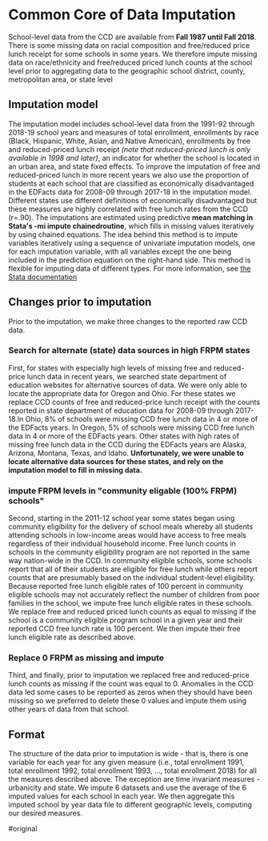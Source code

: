# Common Core of Data Imputation 
School-level data from the CCD are available from **Fall 1987 until Fall 2018**. There is some missing data on racial composition and free/reduced price lunch receipt for some schools in some years. We therefore impute missing data on race/ethnicity and free/reduced priced lunch counts at the school level prior to aggregating data to the geographic school district, county, metropolitan area, or state level


##  Imputation model

The imputation model includes school-level data from the 1991-92 through 2018-19 school years and measures of total enrollment, enrollments by race (Black, Hispanic, White, Asian, and Native American), enrollments by free and reduced-priced lunch receipt *(note that reduced-priced lunch is only available in 1998 and later)*, an indicator for whether the school is located in an urban area, and state fixed effects. To improve the imputation of free and reduced-priced lunch in more recent years we also use the proportion of students at each school that are classified as economically disadvantaged in the EDFacts data for 2008-09 through 2017-18 in the imputation model. Different states use different definitions of economically disadvantaged but these measures are highly correlated with free lunch rates from the CCD (r=.90). The imputations are estimated using predictive **mean matching in Stata's -mi impute chainedroutine**, which fills in missing values iteratively by using chained equations. The idea behind this method is to impute variables iteratively using a sequence of univariate imputation models, one for each imputation variable, with all variables except the one being included in the prediction equation on the right-hand side. This method is flexible for imputing data of different types. For more information, see [the Stata documentation](https://www.stata.com/manuals/mi.pdf)

## Changes prior to imputation

Prior to the imputation, we make three changes to the reported raw CCD data. 

### Search for alternate (state) data sources in high FRPM states

First, for states with especially high levels of missing free and reduced-price lunch data in recent years, we searched state department of education websites for alternative sources of data. We were only able to locate the appropriate data for Oregon and Ohio. For these states we replace CCD counts of free and reduced-price lunch receipt with the counts reported in state department of education data for 2008-09 through 2017-18.In Ohio, 8% of schools were missing CCD free lunch data in 4 or more of the EDFacts years. In Oregon, 5% of schools were missing CCD free lunch data in 4 or more of the EDFacts years. Other states with high rates of missing free lunch data in the CCD during the EDFacts years are Alaska, Arizona, Montana, Texas, and Idaho. **Unfortunately, we were unable to locate alternative data sources for these states, and rely on the imputation model to fill in missing data.**

### impute FRPM levels in "community eligable (100% FRPM) schools"

Second, starting in the 2011-12 school year some states began using community eligibility for the delivery of school meals whereby all students attending schools in low-income areas would have access to free meals regardless of their individual household income. Free lunch counts in schools in the community eligibility program are not reported in the same way nation-wide in the CCD. In community eligible schools, some schools report that all of their students are eligible for free lunch while others report counts that are presumably based on the individual student-level eligibility. Because reported free lunch eligible rates of 100 percent in community eligible schools may not accurately reflect the number of children from poor families in the school, we impute free lunch eligible rates in these schools. We replace free and reduced priced lunch counts as equal to missing if the school is a community eligible program school in a given year and their reported CCD free lunch rate is 100 percent. We then impute their free lunch eligible rate as described above.

### Replace 0 FRPM as missing and impute 

Third, and finally, prior to imputation we replaced free and reduced-price lunch counts as missing if the count was equal to 0. Anomalies in the CCD data led some cases to be reported as zeros when they should have been missing so we preferred to delete these 0 values and impute them using other years of data from that school.

## Format
The structure of the data prior to imputation is wide - that is, there is one variable for each year for any given measure (i.e., total enrollment 1991, total enrollment 1992, total enrollment 1993, ..., total enrollment 2018) for all the measures described above. The exception are time invariant measures - urbanicity and state. We impute 6 datasets and use the average of the 6 imputed values for each school in each year. We then aggregate this imputed school by year data file to different geographic levels, computing our desired measures.

#original